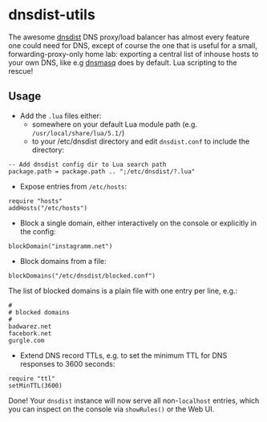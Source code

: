 # dnsdist-utils

The awesome [dnsdist](https://dnsdist.org/) DNS proxy/load balancer has almost every feature one could need for DNS, except of course the one that is useful for a small, forwarding-proxy-only home lab: exporting a central list of inhouse hosts to your own DNS, like e.g [dnsmasq](http://www.thekelleys.org.uk/dnsmasq/doc.html) does by default. Lua scripting to the rescue!

## Usage
- Add the ``.lua`` files either:
  - somewhere on your default Lua module path (e.g. ``/usr/local/share/lua/5.1/``)
  - to your /etc/dnsdist directory and edit ``dnsdist.conf`` to include the directory:
```
-- Add dnsdist config dir to Lua search path
package.path = package.path .. ";/etc/dnsdist/?.lua"
```
- Expose entries from ``/etc/hosts``:
```
require "hosts"
addHosts("/etc/hosts")
```
- Block a single domain, either interactively on the console or explicitly in the config:
```
blockDomain("instagramm.net")
```
- Block domains from a file:
```
blockDomains("/etc/dnsdist/blocked.conf")
```
The list of blocked domains is a plain file with one entry per line, e.g.:
```
#
# blocked domains
#
badwarez.net
facebork.net
gurgle.com
```

- Extend DNS record TTLs, e.g. to set the minimum TTL for DNS responses to 3600 seconds:
```
require "ttl"
setMinTTL(3600)
```

Done! Your ``dnsdist`` instance will now serve all non-``localhost`` entries,
which you can inspect on the console via ``showRules()`` or the Web UI.
